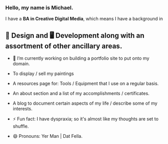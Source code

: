 ### Hello, my name is Michael.

I have a **BA in Creative Digital Media**, which means I have a background in

## 🎨 Design and 🖥️ Development along with an assortment of other ancillary areas.

- 🔭 I’m currently working on building a portfolio site to put onto my domain.
 - To display / sell my paintings
 - A resources page for: Tools / Equipment that I use on a regular basis.
 - An about section and a list of my accomplishments / certificates.
 - A blog to document certain aspects of my life / describe some of my interests.

  

- ⚡ Fun fact: I have dyspraxia; so it's almost like my thoughts are set to shuffle.
- 😄 Pronouns: Yer Man | Dat Fella.
